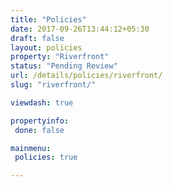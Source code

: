 ```yaml
---
title: "Policies"
date: 2017-09-26T13:44:12+05:30
draft: false
layout: policies
property: "Riverfront"
status: "Pending Review"
url: /details/policies/riverfront/
slug: "riverfront/"

viewdash: true

propertyinfo:
 done: false

mainmenu:
 policies: true

---
```


